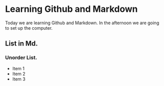 # Learning Github and Markdown

Today we are learning Github and Markdown. In the afternoon we are going to set up the computer. 

## List in Md.

### Unorder List. 
- Item 1
- Item 2
- Item 3
